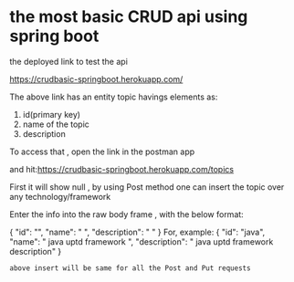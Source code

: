 # the most basic CRUD api using spring boot

the deployed link to test the api

https://crudbasic-springboot.herokuapp.com/


The above link has an entity topic havings elements as:
1. id(primary key)
2. name of the topic
3. description

To access that , open the link in the postman app

and hit:https://crudbasic-springboot.herokuapp.com/topics 

First it will show null , by using Post method one can insert the topic over any technology/framework

Enter the info into the raw body frame , with the below format:

{
        "id": "",
        "name": " ",
        "description": " "
    }
For, example: {
        "id": "java",
        "name": " java uptd framework ",
        "description": " java uptd framework description"
    }
    
    above insert will be same for all the Post and Put requests
